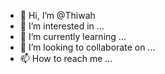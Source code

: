 - 👋 Hi, I’m @Thiwah
- 👀 I’m interested in ...
- 🌱 I’m currently learning ...
- 💞️ I’m looking to collaborate on ...
- 📫 How to reach me ...

<!---
Thiwah/Thiwah is a ✨ special ✨ repository because its `README.md` (this file) appears on your GitHub profile.
You can click the Preview link to take a look at your changes.
--->
